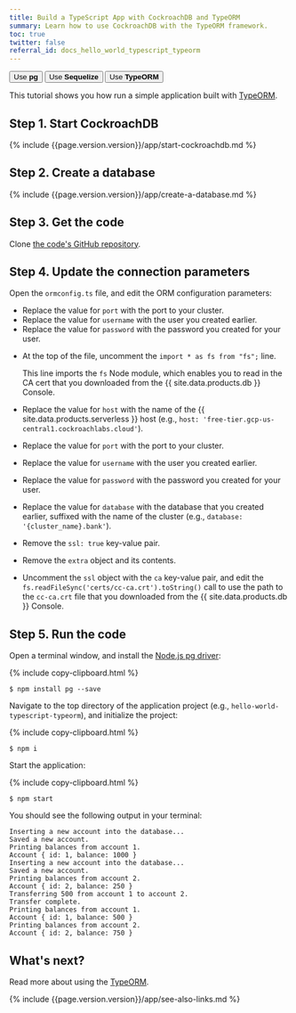 ```yaml
---
title: Build a TypeScript App with CockroachDB and TypeORM
summary: Learn how to use CockroachDB with the TypeORM framework.
toc: true
twitter: false
referral_id: docs_hello_world_typescript_typeorm
---
```


<div class="filters filters-big clearfix">
    <a href="build-a-nodejs-app-with-cockroachdb.html"><button class="filter-button">Use <strong>pg</strong></button></a>
    <a href="build-a-nodejs-app-with-cockroachdb-sequelize.html"><button class="filter-button">Use <strong>Sequelize</strong></button></a>
    <a href="build-a-typescript-app-with-cockroachdb.html"><button class="filter-button current">Use <strong>TypeORM</strong></button></a>
</div>

This tutorial shows you how run a simple application built with [TypeORM](https://typeorm.io/#/).

## Step 1. Start CockroachDB

{% include {{page.version.version}}/app/start-cockroachdb.md %}

## Step 2. Create a database

{% include {{page.version.version}}/app/create-a-database.md %}

## Step 3. Get the code

Clone [the code's GitHub repository](https://github.com/cockroachlabs/hello-world-typescript-typeorm).

## Step 4. Update the connection parameters

Open the `ormconfig.ts` file, and edit the ORM configuration parameters:

<section class="filter-content" markdown="1" data-scope="local">

- Replace the value for `port` with the port to your cluster.
- Replace the value for `username` with the user you created earlier.
- Replace the value for `password` with the password you created for your user.

</section>

<section class="filter-content" markdown="1" data-scope="cockroachcloud">

- At the top of the file, uncomment the `import * as fs from "fs";` line.

    This line imports the `fs` Node module, which enables you to read in the CA cert that you downloaded from the {{ site.data.products.db }} Console.
- Replace the value for `host` with the name of the {{ site.data.products.serverless }} host (e.g., `host: 'free-tier.gcp-us-central1.cockroachlabs.cloud'`).
- Replace the value for `port` with the port to your cluster.
- Replace the value for `username` with the user you created earlier.
- Replace the value for `password` with the password you created for your user.
- Replace the value for `database` with the database that you created earlier, suffixed with the name of the cluster (e.g., `database: '{cluster_name}.bank'`).
- Remove the `ssl: true` key-value pair.
- Remove the `extra` object and its contents.
- Uncomment the `ssl` object with the `ca` key-value pair, and edit the `fs.readFileSync('certs/cc-ca.crt').toString()` call to use the path to the `cc-ca.crt` file that you downloaded from the {{ site.data.products.db }} Console.

</section>

## Step 5. Run the code

Open a terminal window, and install the [Node.js pg driver](https://www.npmjs.com/package/pg):

{% include copy-clipboard.html %}
~~~ shell
$ npm install pg --save
~~~

Navigate to the top directory of the application project (e.g., `hello-world-typescript-typeorm`), and initialize the project:

{% include copy-clipboard.html %}
~~~ shell
$ npm i
~~~

Start the application:

{% include copy-clipboard.html %}
~~~ shell
$ npm start
~~~

You should see the following output in your terminal:

~~~
Inserting a new account into the database...
Saved a new account.
Printing balances from account 1.
Account { id: 1, balance: 1000 }
Inserting a new account into the database...
Saved a new account.
Printing balances from account 2.
Account { id: 2, balance: 250 }
Transferring 500 from account 1 to account 2.
Transfer complete.
Printing balances from account 1.
Account { id: 1, balance: 500 }
Printing balances from account 2.
Account { id: 2, balance: 750 }
~~~

## What's next?

Read more about using the [TypeORM](https://typeorm.io/#/).

{% include {{page.version.version}}/app/see-also-links.md %}

